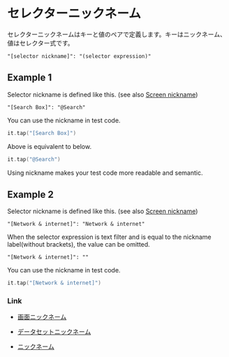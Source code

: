 # セレクターニックネーム

セレクターニックネームはキーと値のペアで定義します。キーはニックネーム、値はセレクター式です。

```
"[selector nickname]": "(selector expression)"
```

## Example 1

Selector nickname is defined like this. (see also [Screen nickname](screen_nickname_ja.md))

```
"[Search Box]": "@Search"
```

You can use the nickname in test code.

```kotlin
it.tap("[Search Box]")
```

Above is equivalent to below.

```kotlin
it.tap("@Search")
```

Using nickname makes your test code more readable and semantic.

## Example 2

Selector nickname is defined like this. (see also [Screen nickname](screen_nickname_ja.md))

```
"[Network & internet]": "Network & internet"
```

When the selector expression is text filter and is equal to the nickname label(without brackets), the value can be
omitted.

```
"[Network & internet]": ""
```

You can use the nickname in test code.

```kotlin
it.tap("[Network & internet]")
```

### Link

- [画面ニックネーム](screen_nickname_ja.md)

- [データセットニックネーム](dataset_nickname_ja.md)

- [ニックネーム](nickname_ja.md)
